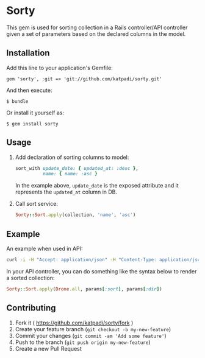 # Sorty

This gem is used for sorting collection in a Rails controller/API controller given a set of parameters based on the declared columns in the model.

## Installation

Add this line to your application's Gemfile:

    gem 'sorty', :git => 'git://github.com/katpadi/sorty.git'

And then execute:

    $ bundle

Or install it yourself as:

    $ gem install sorty

## Usage

1. Add declaration of sorting columns to model:

    ```ruby
    sort_with update_date: { updated_at: :desc },
              name: { name: :asc }
    ```

   In the example above, `update_date` is the exposed attribute and it represents the `updated_at` column in DB.

2. Call sort service:

    ```ruby
    Sorty::Sort.apply(collection, 'name', 'asc')
    ```

## Example

An example when used in API:

```sh
curl -i -H "Accept: application/json" -H "Content-Type: application/json" -X GET http://katpadi/drones?sort=update_date&dir=desc
```

In your API controller, you can do something like the syntax below to render a sorted collection:

```ruby
Sorty::Sort.apply(Drone.all, params[:sort], params[:dir])
```

## Contributing

1. Fork it ( https://github.com/katpadi/sorty/fork )
2. Create your feature branch (`git checkout -b my-new-feature`)
3. Commit your changes (`git commit -am 'Add some feature'`)
4. Push to the branch (`git push origin my-new-feature`)
5. Create a new Pull Request
